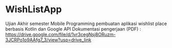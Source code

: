 # WishListApp
Ujian Akhir semester Mobile Programming pembuatan aplikasi wishlist place berbasis Kotlin dan Google API
Dokumentasi pengerjaan (PDF) :
https://drive.google.com/file/d/1vr3cegNsj8ORuzm-3JCRPo1o9AAfg7_3/view?usp=drive_link
